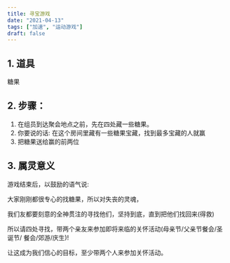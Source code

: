 ```yaml
---
title: 寻宝游戏
date: "2021-04-13"
tags: ["加速", "运动游戏"]
draft: false
---
```

## 1. 道具

糖果

## 2. 步骤：
1. 在组员到达聚会地点之前，先在四处藏一些糖果。
2. 你要说的话: 在这个房间里藏有一些糖果宝藏，找到最多宝藏的人就赢 
3. 把糖果送给赢的前两位
  
## 3. 属灵意义
游戏结束后，以鼓励的语气说:

大家刚刚都很专心的找糖果，所以对失丧的灵魂，

我们友都要刻意的全神贯注的寻找他们，坚持到底，直到把他们找回来(得救)

所以请四处寻找，带两个亲友来参加即将来临的关怀活动(母亲节/父亲节餐会/圣诞节/ 餐会/郊游/庆生)!

让这成为我们信心的目标，至少带两个人来参加关怀活动。